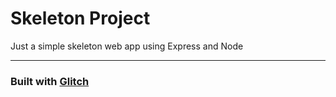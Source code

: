 # Skeleton Project

Just a simple skeleton web app using Express and Node

---

### Built with [Glitch](https://glitch.com/)
